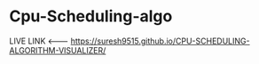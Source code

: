 # Cpu-Scheduling-algo

LIVE LINK <--- https://suresh9515.github.io/CPU-SCHEDULING-ALGORITHM-VISUALIZER/
